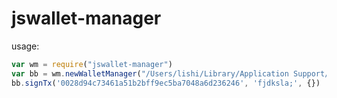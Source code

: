 # jswallet-manager

usage:


```javascript
var wm = require("jswallet-manager")
var bb = wm.newWalletManager("/Users/lishi/Library/Application Support/io.parity.ethereum/keys/ethereum")
bb.signTx('0028d94c73461a51b2bff9ec5ba7048a6d236246', 'fjdksla;', {})
```
